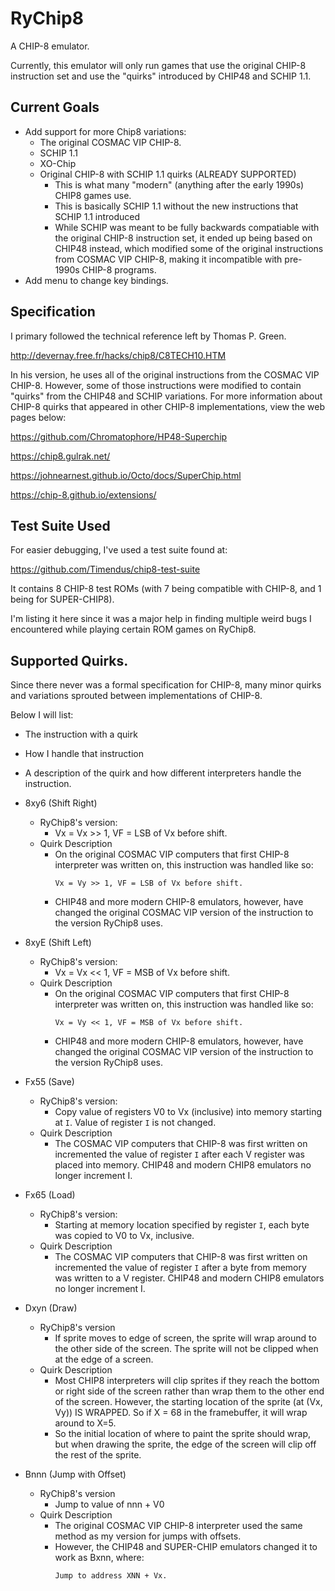 # RyChip8
A CHIP-8 emulator. 

Currently, this emulator will only run games that use the original CHIP-8 instruction set and use the "quirks" introduced by CHIP48 and SCHIP 1.1.

## Current Goals
- Add support for more Chip8 variations:
  - The original COSMAC VIP CHIP-8.
  - SCHIP 1.1 
  - XO-Chip 
  - Original CHIP-8 with SCHIP 1.1 quirks (ALREADY SUPPORTED)
    - This is what many "modern" (anything after the early 1990s) CHIP8 games use.
    - This is basically SCHIP 1.1 without the new instructions that SCHIP 1.1 introduced
    - While SCHIP was meant to be fully backwards compatiable with the original CHIP-8 instruction set, it ended up being based on CHIP48 instead, which modified some of the original instructions from COSMAC VIP CHIP-8, making it incompatible with pre-1990s CHIP-8 programs.
- Add menu to change key bindings.


## Specification
I primary followed the technical reference left by Thomas P. Green. 

http://devernay.free.fr/hacks/chip8/C8TECH10.HTM

In his version, he uses all of the original instructions from the COSMAC VIP CHIP-8. However, some of those instructions were modified to contain "quirks" from the CHIP48 and SCHIP variations. For more information about CHIP-8 quirks that appeared in other CHIP-8 implementations, view the web pages below:

https://github.com/Chromatophore/HP48-Superchip

https://chip8.gulrak.net/

https://johnearnest.github.io/Octo/docs/SuperChip.html

https://chip-8.github.io/extensions/




## Test Suite Used
For easier debugging, I've used a test suite found at:

https://github.com/Timendus/chip8-test-suite

It contains 8 CHIP-8 test ROMs (with 7 being compatible with CHIP-8, and 1 being for SUPER-CHIP8).

I'm listing it here since it was a major help in finding multiple weird bugs I encountered while playing certain ROM games on RyChip8.


## Supported Quirks.
Since there never was a formal specification for CHIP-8, many minor quirks
and variations sprouted between implementations of CHIP-8. 


Below I will list:
  - The instruction with a quirk
  - How I handle that instruction
  - A description of the quirk and how different interpreters handle the instruction.


- 8xy6 (Shift Right)
  - RyChip8's version:
    - Vx = Vx >> 1, VF = LSB of Vx before shift.
  - Quirk Description
    - On the original COSMAC VIP computers that first CHIP-8 interpreter was written on, this instruction was handled like so: 
      ```
      Vx = Vy >> 1, VF = LSB of Vx before shift. 
      ```
    - CHIP48 and more modern CHIP-8 emulators, however, have changed the original COSMAC VIP version of the instruction to the version RyChip8 uses.
    

- 8xyE (Shift Left)
  - RyChip8's version:
    - Vx = Vx << 1, VF = MSB of Vx before shift.
  - Quirk Description
    - On the original COSMAC VIP computers that first CHIP-8 interpreter was written on, this instruction was handled like so: 
      ```
      Vx = Vy << 1, VF = MSB of Vx before shift. 
      ```
    - CHIP48 and more modern CHIP-8 emulators, however, have changed the original COSMAC VIP version of the instruction to the version RyChip8 uses.

- Fx55 (Save)
  - RyChip8's version:
    - Copy value of registers V0 to Vx (inclusive) into memory starting at `I`. Value of register `I` is not changed.
  - Quirk Description
    - The COSMAC VIP computers that CHIP-8 was first written on incremented the value of register `I` after each V register was placed into memory. CHIP48 and modern CHIP8 emulators no longer increment I.

- Fx65 (Load)
  - RyChip8's version:
    - Starting at memory location specified by register `I`, each byte was copied to V0 to Vx, inclusive.
  - Quirk Description
    - The COSMAC VIP computers that CHIP-8 was first written on incremented the value of register `I` after a byte from memory was written to a V register. CHIP48 and modern CHIP8 emulators no longer increment I.

- Dxyn (Draw) 
  - RyChip8's version
    - If sprite moves to edge of screen, the sprite will wrap around to the other side of the screen. The sprite will not be clipped when at the edge of a screen.
  - Quirk Description
    - Most CHIP8 interpreters will clip sprites if they reach the bottom or right side of the screen rather than wrap them to the other end of the screen. However, the starting location of the sprite (at (Vx, Vy)) IS WRAPPED. So if X = 68 in the framebuffer, it will wrap around to X=5.
    - So the initial location of where to paint the sprite should wrap, but when drawing the sprite, the edge of the screen will clip off the rest of the sprite.


- Bnnn (Jump with Offset)
  - RyChip8's version
    - Jump to value of nnn + V0
  - Quirk Description
    - The original COSMAC VIP CHIP-8 interpreter used the same method as my version for jumps with offsets. 
    - However, the CHIP48 and SUPER-CHIP emulators changed it to work as Bxnn, where:
      ```
      Jump to address XNN + Vx.
      ```



